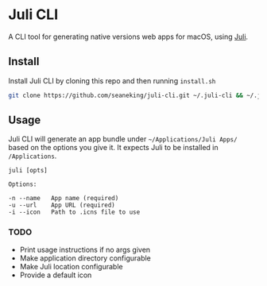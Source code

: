 # Juli CLI

A CLI tool for generating native versions web apps for macOS, using [Juli](https://juli.getwebcatalog.com).

## Install

Install Juli CLI by cloning this repo and then running `install.sh`

```sh
git clone https://github.com/seaneking/juli-cli.git ~/.juli-cli && ~/.juli-cli/install.sh
```

## Usage

Juli CLI will generate an app bundle under `~/Applications/Juli Apps/` based on the options you give it. It expects Juli to be installed in `/Applications`.

```
juli [opts]

Options:

-n --name   App name (required)
-u --url    App URL (required)
-i --icon   Path to .icns file to use
```

### TODO

- Print usage instructions if no args given
- Make application directory configurable
- Make Juli location configurable
- Provide a default icon